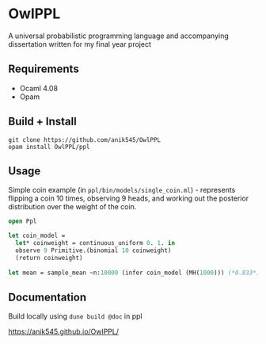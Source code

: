 # OwlPPL

A universal probabilistic programming language and accompanying dissertation written for my final year project

## Requirements

 - Ocaml 4.08
 - Opam

## Build + Install

```
git clone https://github.com/anik545/OwlPPL
opam install OwlPPL/ppl
```

## Usage

Simple coin example (in `ppl/bin/models/single_coin.ml`) - represents flipping a coin 10 times, observing 9 heads, and working out the posterior distribution over the weight of the coin.

```ocaml
open Ppl

let coin_model = 
  let* coinweight = continuous_uniform 0. 1. in
  observe 9 Primitive.(binomial 10 coinweight)
  (return coinweight)
  
let mean = sample_mean ~n:10000 (infer coin_model (MH(1000))) (*0.833*)
```

## Documentation

Build locally using `dune build @doc` in ppl

https://anik545.github.io/OwlPPL/
